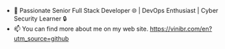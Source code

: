 - 🚀 Passionate Senior Full Stack Developer 🌐 | DevOps Enthusiast | Cyber Security Learner 🔒
- 📫 You can find more about me on my web site. https://vinibr.com/en?utm_source=github

<!---
vinisalves/vinisalves is a ✨ special ✨ repository because its `README.md` (this file) appears on your GitHub profile.
You can click the Preview link to take a look at your changes.
--->
